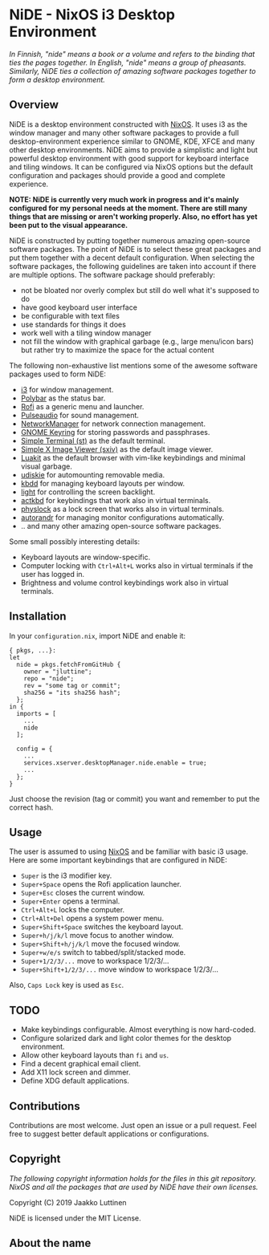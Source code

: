 # NiDE - NixOS i3 Desktop Environment

*In Finnish, "nide" means a book or a volume and refers to the binding that ties
the pages together. In English, "nide" means a group of pheasants. Similarly,
NiDE ties a collection of amazing software packages together to form a desktop
environment.*

## Overview

NiDE is a desktop environment constructed with [NixOS](https://nixos.org/). It
uses i3 as the window manager and many other software packages to provide a full
desktop-environment experience similar to GNOME, KDE, XFCE and many other
desktop environments. NiDE aims to provide a simplistic and light but powerful
desktop environment with good support for keyboard interface and tiling windows.
It can be configured via NixOS options but the default configuration and
packages should provide a good and complete experience.

**NOTE: NiDE is currently very much work in progress and it's mainly configured
for my personal needs at the moment. There are still many things that are
missing or aren't working properly. Also, no effort has yet been put to the
visual appearance.**

NiDE is constructed by putting together numerous amazing open-source software
packages. The point of NiDE is to select these great packages and put them
together with a decent default configuration. When selecting the software
packages, the following guidelines are taken into account if there are multiple
options. The software package should preferably:

- not be bloated nor overly complex but still do well what it's supposed to do
- have good keyboard user interface
- be configurable with text files
- use standards for things it does
- work well with a tiling window manager
- not fill the window with graphical garbage (e.g., large menu/icon bars) but
  rather try to maximize the space for the actual content

The following non-exhaustive list mentions some of the awesome software packages
used to form NiDE:

- [i3](https://i3wm.org/) for window management.
- [Polybar](https://polybar.github.io/) as the status bar.
- [Rofi](https://github.com/davatorium/rofi) as a generic menu and launcher.
- [Pulseaudio](https://www.freedesktop.org/wiki/Software/PulseAudio/) for sound
  management.
- [NetworkManager](https://wiki.gnome.org/Projects/NetworkManager) for network
  connection management.
- [GNOME Keyring](https://wiki.gnome.org/Projects/GnomeKeyring/) for storing
  passwords and passphrases.
- [Simple Terminal (st)](https://st.suckless.org/) as the default terminal.
- [Simple X Image Viewer (sxiv)](https://github.com/muennich/sxiv) as the
  default image viewer.
- [Luakit](https://luakit.github.io/) as the default browser with vim-like
  keybindings and minimal visual garbage.
- [udiskie](https://github.com/coldfix/udiskie) for automounting removable
  media.
- [kbdd](https://github.com/qnikst/kbdd) for managing keyboard layouts per
  window.
- [light](https://haikarainen.github.io/light/) for controlling the screen
  backlight.
- [actkbd](https://github.com/thkala/actkbd) for keybindings that work also in
  virtual terminals.
- [physlock](https://github.com/muennich/physlock) as a lock screen that works
  also in virtual terminals.
- [autorandr](https://github.com/phillipberndt/autorandr) for managing monitor
  configurations automatically.
- .. and many other amazing open-source software packages.

Some small possibly interesting details:

- Keyboard layouts are window-specific.
- Computer locking with `Ctrl+Alt+L` works also in virtual terminals if the user
  has logged in.
- Brightness and volume control keybindings work also in virtual terminals.

## Installation

In your `configuration.nix`, import NiDE and enable it:

```
{ pkgs, ...}:
let
  nide = pkgs.fetchFromGitHub {
    owner = "jluttine";
    repo = "nide";
    rev = "some tag or commit";
    sha256 = "its sha256 hash";
  };
in {
  imports = [
    ...
    nide
  ];

  config = {
    ...
    services.xserver.desktopManager.nide.enable = true;
    ...
  };
}
```

Just choose the revision (tag or commit) you want and remember to put the
correct hash.

## Usage

The user is assumed to using [NixOS](https://nixos.org/) and be familiar with
basic i3 usage. Here are some important keybindings that are configured in NiDE:

- `Super` is the i3 modifier key.
- `Super+Space` opens the Rofi application launcher.
- `Super+Esc` closes the current window.
- `Super+Enter` opens a terminal.
- `Ctrl+Alt+L` locks the computer.
- `Ctrl+Alt+Del` opens a system power menu.
- `Super+Shift+Space` switches the keyboard layout.
- `Super+h/j/k/l` move focus to another window.
- `Super+Shift+h/j/k/l` move the focused window.
- `Super+w/e/s` switch to tabbed/split/stacked mode.
- `Super+1/2/3/...` move to workspace 1/2/3/...
- `Super+Shift+1/2/3/...` move window to workspace 1/2/3/...

Also, `Caps Lock` key is used as `Esc`.

## TODO

- Make keybindings configurable. Almost everything is now hard-coded.
- Configure solarized dark and light color themes for the desktop environment.
- Allow other keyboard layouts than `fi` and `us`.
- Find a decent graphical email client.
- Add X11 lock screen and dimmer.
- Define XDG default applications.

## Contributions

Contributions are most welcome. Just open an issue or a pull request. Feel free
to suggest better default applications or configurations.

## Copyright

*The following copyright information holds for the files in this git repository.
NixOS and all the packages that are used by NiDE have their own licenses.*

Copyright (C) 2019 Jaakko Luttinen

NiDE is licensed under the MIT License.

## About the name

